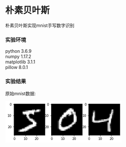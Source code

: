 # 朴素贝叶斯
朴素贝叶斯实现mnist手写数字识别

### 实验环境
python 3.6.9 <br>
numpy 1.17.2 <br>
matplotlib 3.1.1 <br>
pillow 8.0.1 <br>

### 实验结果
原始mnist数据:<br>

![image](https://github.com/SKY2016W/test/blob/master/img/raw.png)

